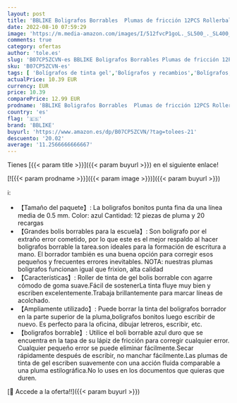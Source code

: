 ```yaml
---
layout: post
title: 'BBLIKE Boligrafos Borrables  Plumas de fricción 12PCS Rollerball boli borrable azul y 20 recambios de bolígrafo  más pinceles de tinta más bolígrafos de tinta de gel Punta bolis borrables de 0 5 mm'
date: 2022-08-10 07:59:29
image: 'https://m.media-amazon.com/images/I/512fvcP1goL._SL500_._SL400_.jpg'
comments: true
category: ofertas
author: 'tole.es'
slug: 'B07CP5ZCVN-es BBLIKE Boligrafos Borrables Plumas de fricción 12PCS...'
sku: 'B07CP5ZCVN-es'
tags: [ 'Bolígrafos de tinta gel','Bolígrafos y recambios','Bolígrafos, lápices y útiles de escritura','Oficina y papelería','bblike','boligrafos','bolígrafo','bolígrafos','🇪🇸', ]
actualPrice: 10.39 EUR
currency: EUR
price: 10.39
comparePrice: 12.99 EUR
prodname: 'BBLIKE Boligrafos Borrables  Plumas de fricción 12PCS Rollerball boli borrable azul y 20 recambios de bolígrafo  más pinceles de tinta más bolígrafos de tinta de gel Punta bolis borrables de 0 5 mm'
country: 'es'
flag: '🇪🇸'
brand: 'BBLIKE'
buyurl: 'https://www.amazon.es/dp/B07CP5ZCVN/?tag=tolees-21'
descuento: '20.02'
average: '11.2566666666667'
---
```


Tienes [{{< param title >}}]({{< param buyurl >}}) en el siguiente enlace!

[![{{< param prodname >}}]({{< param image >}})]({{< param buyurl >}})

ℹ️:

- 【Tamaño del paquete】: La boligrafos bonitos punta fina da una línea media de 0.5 mm. Color: azul Cantidad: 12 piezas de pluma y 20 recargas
- 【Grandes bolis borrables para la escuela】: Son boligrafo por el extraño error cometido, por lo que este es el mejor respaldo al hacer boligrafos borrable la tarea.son ideales para la formación de escritura a mano. El borrador también es una buena opción para corregir esos pequeños y frecuentes errores inevitables. NOTA: nuestras plumas boligrafos funcionan igual que frixion, alta calidad
- 【Características】: Roller de tinta de gel bolis borrable con agarre cómodo de goma suave.Fácil de sostenerLa tinta fluye muy bien y escriben excelentemente.Trabaja brillantemente para marcar líneas de acolchado.
- 【Ampliamente utilizado】: Puede borrar la tinta del boligrafos borrador en la parte superior de la pluma,boligrafos bonitos luego escribir de nuevo. Es perfecto para la oficina, dibujar letreros, escribir, etc.
- 【boligrafos borrable】: Utilice el boli borrable azul duro que se encuentra en la tapa de su lápiz de fricción para corregir cualquier error. Cualquier pequeño error se puede eliminar fácilmente.Secar rápidamente después de escribir, no manchar fácilmente.Las plumas de tinta de gel escriben suavemente con una acción fluida comparable a una pluma estilográfica.No lo uses en los documentos que quieras que duren.

[🛒 Accede a la oferta!!]({{< param buyurl >}})
